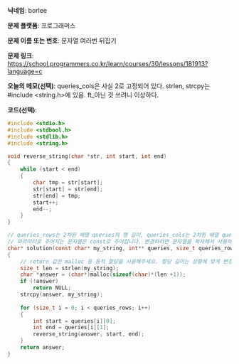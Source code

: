 **닉네임**: borlee

**문제 플랫폼**: 프로그래머스

**문제 이름 또는 번호**: 문자열 여러번 뒤집기

**문제 링크**: https://school.programmers.co.kr/learn/courses/30/lessons/181913?language=c

**오늘의 메모(선택)**: 
queries_cols은 사실 2로 고정되어 있다.
strlen, strcpy는 #include <string.h>에 있음. ft_아닌 것 쓰려니 이상하다.

**코드(선택)**:

```c
#include <stdio.h>
#include <stdbool.h>
#include <stdlib.h>
#include <string.h>

void reverse_string(char *str, int start, int end)
{
    while (start < end)
    {
        char tmp = str[start];
        str[start] = str[end];
        str[end] = tmp;
        start++;
        end--;
    }
}

// queries_rows는 2차원 배열 queries의 행 길이, queries_cols는 2차원 배열 queries의 열 길이입니다.
// 파라미터로 주어지는 문자열은 const로 주어집니다. 변경하려면 문자열을 복사해서 사용하세요.
char* solution(const char* my_string, int** queries, size_t queries_rows, size_t queries_cols) 
{
    // return 값은 malloc 등 동적 할당을 사용해주세요. 할당 길이는 상황에 맞게 변경해주세요.
    size_t len = strlen(my_string);
    char *answer = (char*)malloc(sizeof(char)*(len +1));
    if (!answer)
        return NULL;
    strcpy(answer, my_string);
    
    for (size_t i = 0; i < queries_rows; i++)
    {
        int start = queries[i][0];
        int end = queries[i][1];
        reverse_string(answer, start, end);
    }
    return answer;
}
```
